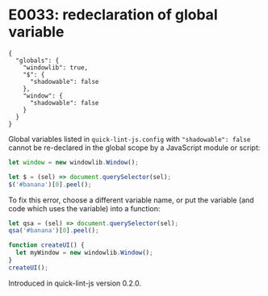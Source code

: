 # E0033: redeclaration of global variable

```config-for-examples
{
  "globals": {
    "windowlib": true,
    "$": {
      "shadowable": false
    },
    "window": {
      "shadowable": false
    }
  }
}
```

Global variables listed in `quick-lint-js.config` with `"shadowable": false`
cannot be re-declared in the global scope by a JavaScript module or script:

```javascript
let window = new windowlib.Window();

let $ = (sel) => document.querySelector(sel);
$('#banana')[0].peel();
```

To fix this error, choose a different variable name, or put the variable (and
code which uses the variable) into a function:

```javascript
let qsa = (sel) => document.querySelector(sel);
qsa('#banana')[0].peel();

function createUI() {
  let myWindow = new windowlib.Window();
}
createUI();
```

Introduced in quick-lint-js version 0.2.0.
